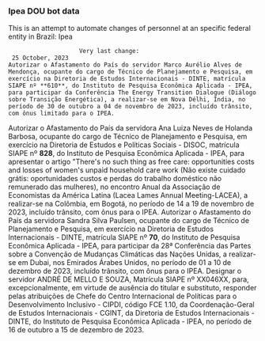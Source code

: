  ### Ipea DOU bot data
 This is an attempt to automate changes of personnel at an specific federal entity in Brazil: Ipea
 
                        Very last change: 
 	 25 October, 2023
	Autorizar o Afastamento do País do servidor Marco Aurélio Alves de Mendonça, ocupante do cargo de Técnico de Planejamento e Pesquisa, em exercício na Diretoria de Estudos Internacionais - DINTE, matrícula SIAPE nº **610**, do Instituto de Pesquisa Econômica Aplicada - IPEA, para participar da Conferência The Energy Transition Dialogue (Diálogo sobre Transição Energética), a realizar-se em Nova Délhi, Índia, no período de 30 de outubro a 04 de novembro de 2023, incluído trânsito, com ônus limitado para o IPEA.
Autorizar o Afastamento do País da servidora Ana Luiza Neves de Holanda Barbosa, ocupante do cargo de Técnico de Planejamento e Pesquisa, em exercício na Diretoria de Estudos e Políticas Sociais - DISOC, matrícula SIAPE nº **828**, do Instituto de Pesquisa Econômica Aplicada - IPEA, para apresentar o artigo "There's no such thing as free care: opportunities costs and losses of women's unpaid household care work (Não existe cuidado grátis: oportunidades custos e perdas do trabalho doméstico não remunerado das mulheres), no encontro Anual da Associação de Economistas da América Latina (Lacea Lames Annual Meeting-LACEA), a realizar-se na Colômbia, em Bogotá, no período de 14 a 19 de novembro de 2023, incluído trânsito, com ônus para o IPEA.
Autorizar o Afastamento do País da servidora Sandra Silva Paulsen, ocupante do cargo de Técnico de Planejamento e Pesquisa, em exercício na Diretoria de Estudos Internacionais - DINTE, matrícula SIAPE nº **70**, do Instituto de Pesquisa Econômica Aplicada - IPEA, para participar da 28ª Conferência das Partes sobre a Convenção de Mudanças Climáticas das Nações Unidas, a realizar-se em Dubai, nos Emirados Árabes Unidos, no período de 01 a 10 de dezembro de 2023, incluído trânsito, com ônus para o IPEA.
Designar o servidor ANDRÉ DE MELLO E SOUZA, Matrícula SIAPE nº XX046XX, para, excepcionalmente, em virtude de ausência do titular e substituto, responder pelas atribuições de Chefe do Centro Internacional de Políticas para o Desenvolvimento Inclusivo - CIPDI, código FCE 1.10, da Coordenação-Geral de Estudos Internacionais - CGINT, da Diretoria de Estudos Internacionais - DINTE, do Instituto de Pesquisa Econômica Aplicada - IPEA, no período de 16 de outubro a 15 de dezembro de 2023.
